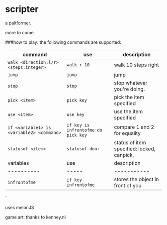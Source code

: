 scripter
========

a paltformer.

more to come.

###how to play:
the following commands are supported:

command | use | description
--------|-------|-----------
`walk <direction:l/r> <steps:integer>` |`walk r 10`| walk 10 steps right
`jump`| `jump`| jump
`stop`|`stop`| stop whatever you're doing.
`pick <item>`|`pick key` | pick the item specified
`use <item>`|`use key`| use the item specified
`if <variable1> is <variable2> <command>` | `if key is infrontofme do pick key` | compare 1 and 2 for equality
`statusof <item>` | `statusof door` | status of item specified: locked, canpick, 
variables | use | description
----------|-----|-----------
`infrontofme`| `if key infrontofme`| stores the object in front of you
`



uses melonJS

game art: thanks to kenney.nl